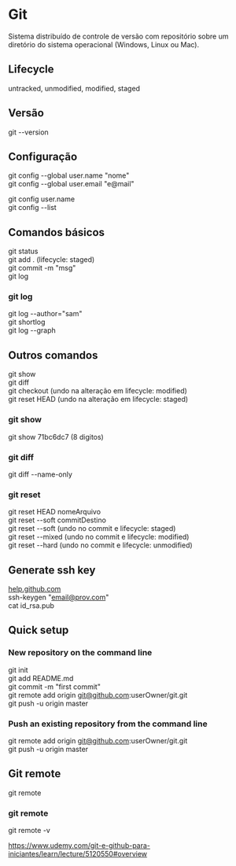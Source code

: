 # Git
Sistema distribuído de controle de versão com repositório sobre um diretório do sistema operacional (Windows, Linux ou Mac).

## Lifecycle
untracked, unmodified, modified, staged

## Versão
git --version

## Configuração
git config --global user.name "nome"  
git config --global user.email "e@mail"  

git config user.name  
git config --list

## Comandos básicos
git status  
git add .  (lifecycle: staged)  
git commit -m "msg"  
git log

### git log
git log --author="sam"  
git shortlog  
git log --graph  

## Outros comandos
git show  
git diff  
git checkout  (undo na alteração em lifecycle: modified)  
git reset HEAD  (undo na alteração em lifecycle: staged)  


### git show
git show 71bc6dc7 (8 digitos)  

### git diff
git diff --name-only

### git reset
git reset HEAD nomeArquivo  
git reset --soft commitDestino  
git reset --soft  (undo no commit e lifecycle: staged)  
git reset --mixed  (undo no commit e lifecycle: modified)  
git reset --hard  (undo no commit e lifecycle: unmodified)  

## Generate ssh key 
[help.github.com](https://help.github.com/en/articles/generating-a-new-ssh-key-and-adding-it-to-the-ssh-agent)  
ssh-keygen "email@prov.com"  
cat id_rsa.pub  

## Quick setup
### New repository on the command line
git init  
git add README.md  
git commit -m "first commit"  
git remote add origin git@github.com:userOwner/git.git  
git push -u origin master  

### Push an existing repository from the command line
git remote add origin  git@github.com:userOwner/git.git  
git push -u origin master  

## Git remote
git remote

### git remote
git remote -v

https://www.udemy.com/git-e-github-para-iniciantes/learn/lecture/5120550#overview